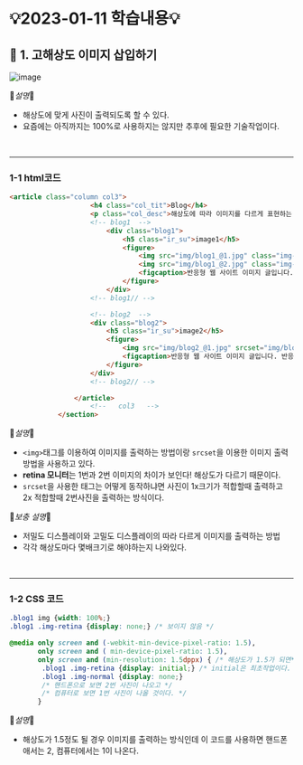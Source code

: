 # 💡2023-01-11 학습내용💡

## 🔎 1. 고해상도 이미지 삽입하기
![image](https://user-images.githubusercontent.com/94120988/211719998-ec719d43-16fd-4414-9615-103a183cd92c.png)


📕*설명*📕
- 해상도에 맞게 사진이 출력되도록 할 수 있다.
- 요즘에는 아직까지는 100%로 사용하지는 않지만 추후에 필요한 기술작업이다.
<br>
<hr>

### 1-1 html코드
```html
<article class="column col3">
                    <h4 class="col_tit">Blog</h4>
                    <p class="col_desc">해상도에 따라 이미지를 다르게 표현하는 방법입니다.</p>
                    <!-- blog1  -->
                        <div class="blog1">
                            <h5 class="ir_su">image1</h5>
                            <figure>
                                <img src="img/blog1_@1.jpg" class="img-normal" alt="normal Image">
                                <img src="img/blog1_@2.jpg" class="img-retina" alt="retina Image" width="100%">
                                <figcaption>반응형 웹 사이트 이미지 글입니다. 반응형 웹 사이트 이미지 글입니다. 반응형 웹 사이트 이미지 글입니다.</figcaption>
                            </figure>
                        </div>
                    <!-- blog1// -->

                    <!-- blog2  -->
                    <div class="blog2">
                        <h5 class="ir_su">image2</h5>
                        <figure>
                            <img src="img/blog2_@1.jpg" srcset="img/blog2_@1.jpg 1x, img/blog2_@2.jpg 2x," alt="normal Image">
                            <figcaption>반응형 웹 사이트 이미지 글입니다. 반응형 웹 사이트 이미지 글입니다. 반응형 웹 사이트 이미지 글입니다.</figcaption>
                        </figure>
                    </div>
                    <!-- blog2// -->

                </article>
                    <!--   col3   -->
            </section>

```

📕*설명*📕
- ```<img>```태그를 이용하여 이미지를 출력하는 방법이랑 ```srcset```을 이용한 이미지 출력방법을 사용하고 있다.
- <b>retina 모니터</b>는 1번과 2번 이미지의 차이가 보인다! 해상도가 다르기 때문이다.
- ```srcset```을 사용한 태그는 어떻게 동작하냐면 사진이 1x크기가 적합할때 출력하고 2x 적합할때 2번사진을 출력하는 방식이다.

📘*보충 설명*📘
- 저밀도 디스플레이와 고밀도 디스플레이의 따라 다르게 이미지를 출력하는 방법
- 각각 해상도마다 몇배크기로 해야하는지 나와있다.
<br>
<hr>

### 1-2 CSS 코드
```css
.blog1 img {width: 100%;}
.blog1 .img-retina {display: none;} /* 보이지 않음 */

@media only screen and (-webkit-min-device-pixel-ratio: 1.5),
       only screen and ( min-device-pixel-ratio: 1.5),
       only screen and (min-resolution: 1.5dppx) { /* 해상도가 1.5가 되면*/
        .blog1 .img-retina {display: initial;} /* initial은 최초작업이다. */
        .blog1 .img-normal {display: none;}
        /* 핸드폰으로 보면 2번 사진이 나오고 */
        /* 컴퓨터로 보면 1번 사진이 나올 것이다. */
       }

```
📕*설명*📕
- 해상도가 1.5정도 될 경우 이미지를 출력하는 방식인데 이 코드를 사용하면 핸드폰애서는 2, 컴퓨터에서는 1이 나온다.
